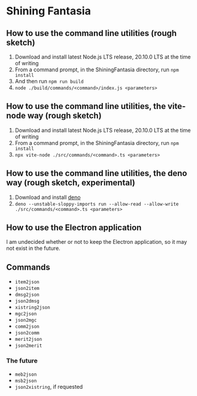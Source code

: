 # Shining Fantasia

## How to use the command line utilities (rough sketch)

1. Download and install latest Node.js LTS release, 20.10.0 LTS at the time of writing
2. From a command prompt, in the ShiningFantasia directory, run `npm install`
3. And then run `npm run build`
4. `node ./build/commands/<command>/index.js <parameters>`

## How to use the command line utilities, the vite-node way (rough sketch)

1. Download and install latest Node.js LTS release, 20.10.0 LTS at the time of writing
2. From a command prompt, in the ShiningFantasia directory, run `npm install`
3. `npx vite-node ./src/commands/<command>.ts <parameters>`

## How to use the command line utilities, the deno way (rough sketch, experimental)

1. Download and install [deno](https://deno.com)
2. `deno --unstable-sloppy-imports run --allow-read --allow-write ./src/commands/<command>.ts <parameters>`

## How to use the Electron application

I am undecided whether or not to keep the Electron application, so it may not exist in the future.

## Commands

- `item2json`
- `json2item`
- `dmsg2json`
- `json2dmsg`
- `xistring2json`
- `mgc2json`
- `json2mgc`
- `comm2json`
- `json2comm`
- `merit2json`
- `json2merit`

### The future

- `meb2json`
- `msb2json`
- `json2xistring`, if requested
